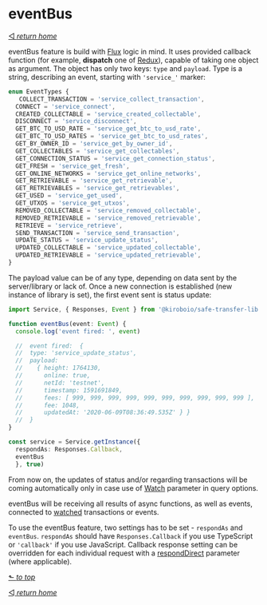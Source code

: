 # eventBus
[◅ _return home_](api.md#api-documentation)

eventBus feature is build with  [Flux](https://facebook.github.io/flux/docs/dispatcher) logic in mind. It uses provided callback function (for example, __dispatch__ one of [Redux](https://redux.js.org/api/store#dispatchaction)), capable of taking one object as argument. The object has only two keys: ```type``` and ```payload```. Type is a string, describing an event, starting with ```'service_'``` marker:

```TypeScript
enum EventTypes {
   COLLECT_TRANSACTION = 'service_collect_transaction',
  CONNECT = 'service_connect',
  CREATED_COLLECTABLE = 'service_created_collectable',
  DISCONNECT = 'service_disconnect',
  GET_BTC_TO_USD_RATE = 'service_get_btc_to_usd_rate',
  GET_BTC_TO_USD_RATES = 'service_get_btc_to_usd_rates',
  GET_BY_OWNER_ID = 'service_get_by_owner_id',
  GET_COLLECTABLES = 'service_get_collectables',
  GET_CONNECTION_STATUS = 'service_get_connection_status',
  GET_FRESH = 'service_get_fresh',
  GET_ONLINE_NETWORKS = 'service_get_online_networks',
  GET_RETRIEVABLE = 'service_get_retrievable',
  GET_RETRIEVABLES = 'service_get_retrievables',
  GET_USED = 'service_get_used',
  GET_UTXOS = 'service_get_utxos',
  REMOVED_COLLECTABLE = 'service_removed_collectable',
  REMOVED_RETRIEVABLE = 'service_removed_retrievable',
  RETRIEVE = 'service_retrieve',
  SEND_TRANSACTION = 'service_send_transaction',
  UPDATE_STATUS = 'service_update_status',
  UPDATED_COLLECTABLE = 'service_updated_collectable',
  UPDATED_RETRIEVABLE = 'service_updated_retrievable',
}

```
The payload value can be of any type, depending on data sent by the server/library or lack of. Once a new connection is established (new instance of library is set), the first event sent is status update:

```TypeScript
import Service, { Responses, Event } from '@kiroboio/safe-transfer-lib'

function eventBus(event: Event) {
  console.log('event fired: ', event)

  //  event fired:  {
  //  type: 'service_update_status',
  //  payload:
  //    { height: 1764130,
  //      online: true,
  //      netId: 'testnet',
  //      timestamp: 1591691849,
  //      fees: [ 999, 999, 999, 999, 999, 999, 999, 999, 999, 999 ],
  //      fee: 1048,
  //      updatedAt: '2020-06-09T08:36:49.535Z' } }
  //  }
}

const service = Service.getInstance({
  respondAs: Responses.Callback,
  eventBus
  }, true)

```
From now on, the updates of status and/or regarding transactions will be coming automatically only in case use of [Watch](query_options.md) parameter in query options.

eventBus will be receiving all results of async functions, as well as events, connected to [watched](how_does_it_work.md#watch) transactions or events.

To use the eventBus feature, two settings has to be set - ```respondAs``` and ```eventBus```. ```respondAs``` should have ```Responses.Callback``` if you use TypeScript or ```'callback'``` if you use JavaScript. Callback response setting can be overridden for each individual request with a [respondDirect](query_options.md) parameter (where applicable).

[⬑ _to top_](#eventbus)

[◅ _return home_](api.md#api-documentation)